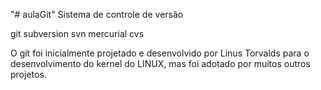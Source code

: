 "# aulaGit" 
Sistema de controle de versão


  git
  subversion
  svn
  mercurial
  cvs

O git foi inicialmente projetado e desenvolvido por Linus Torvalds para o desenvolvimento do kernel do LINUX, mas foi adotado por muitos outros projetos.
